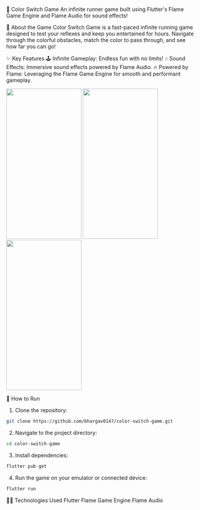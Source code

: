 🎨 Color Switch Game
An infinite runner game built using Flutter's Flame Game Engine and Flame Audio for sound effects!

📖 About the Game
Color Switch Game is a fast-paced infinite running game designed to test your reflexes and keep you entertained for hours. Navigate through the colorful obstacles, match the color to pass through, and see how far you can go!

✨ Key Features
🕹️ Infinite Gameplay: Endless fun with no limits!
🎶 Sound Effects: Immersive sound effects powered by Flame Audio.
🔥 Powered by Flame: Leveraging the Flame Game Engine for smooth and performant gameplay.

<img src="https://github.com/user-attachments/assets/54804675-cb29-4756-80cb-cf6c46946717" width="200" height="400">
<img src="https://github.com/user-attachments/assets/1b52c4cf-e5f0-4e3d-a6d4-fd757e5c2751" width="200" height="400">
<img src="https://github.com/user-attachments/assets/dea0c6c9-0b4a-4481-9d4e-1fb19909428f" width="200" height="400">


🚀 How to Run
1. Clone the repository:
```bash
git clone https://github.com/bhargav0147/color-switch-game.git
```
2. Navigate to the project directory:
```bash
cd color-switch-game
```
3. Install dependencies:
```bash
flutter pub get
```
4. Run the game on your emulator or connected device:
```bash
flutter run
````
👨‍💻 Technologies Used
Flutter
Flame Game Engine
Flame Audio
